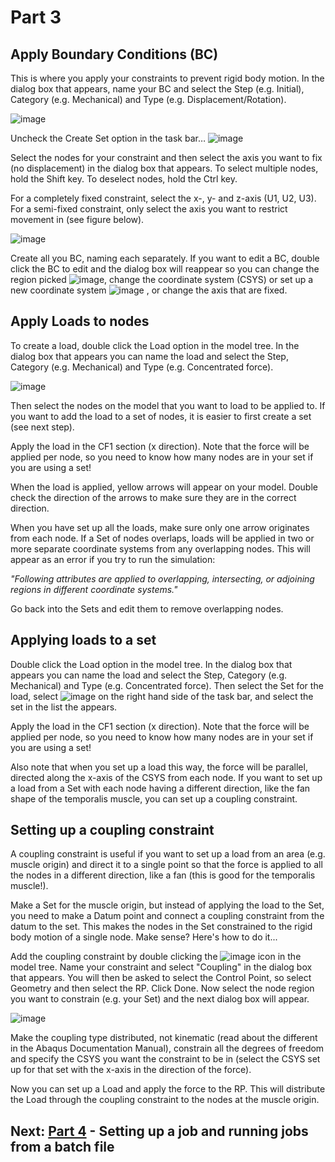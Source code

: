 # Part 3
## Apply Boundary Conditions (BC)
This is where you apply your constraints to prevent rigid body motion. In the dialog box that appears, name your BC and select the Step (e.g. Initial), Category (e.g. Mechanical) and Type (e.g. Displacement/Rotation).

![image](https://user-images.githubusercontent.com/80410515/111634856-d0348080-87ee-11eb-9650-999d26b3118f.png)

Uncheck the Create Set option in the task bar… ![image](https://user-images.githubusercontent.com/80410515/111634901-da567f00-87ee-11eb-82d1-567511056552.png)

Select the nodes for your constraint and then select the axis you want to fix (no displacement) in the dialog box that appears. To select multiple nodes, hold the Shift key. To deselect nodes, hold the Ctrl key.

For a completely fixed constraint, select the x-, y- and z-axis (U1, U2, U3). For a semi-fixed constraint, only select the axis you want to restrict movement in (see figure below).

![image](https://user-images.githubusercontent.com/80410515/111637833-b3e61300-87f1-11eb-9273-d56dfcbc561f.png)

Create all you BC, naming each separately. 
If you want to edit a BC, double click the BC to edit and the dialog box will reappear so you can change the region picked ![image](https://user-images.githubusercontent.com/80410515/111637931-c6604c80-87f1-11eb-8bc5-55ac62c42f46.png), change the coordinate system (CSYS) or set up a new coordinate system ![image](https://user-images.githubusercontent.com/80410515/111637994-d2e4a500-87f1-11eb-8ac6-b9b26a178f19.png)
, or change the axis that are fixed. 

## Apply Loads to nodes
To create a load, double click the Load option in the model tree. In the dialog box that appears you can name the load and select the Step, Category (e.g. Mechanical) and Type (e.g. Concentrated force).

![image](https://user-images.githubusercontent.com/80410515/111638131-f6a7eb00-87f1-11eb-87e2-1d54a7c75d93.png)

Then select the nodes on the model that you want to load to be applied to. If you want to add the load to a set of nodes, it is easier to first create a set (see next step).

Apply the load in the CF1 section (x direction). Note that the force will be applied per node, so you need to know how many nodes are in your set if you are using a set! 

When the load is applied, yellow arrows will appear on your model. Double check the direction of the arrows to make sure they are in the correct direction. 

When you have set up all the loads, make sure only one arrow originates from each node. If a Set of nodes overlaps, loads will be applied in two or more separate coordinate systems from any overlapping nodes. This will appear as an error if you try to run the simulation:

*"Following attributes are applied to overlapping, intersecting, or adjoining regions in different coordinate systems."*

Go back into the Sets and edit them to remove overlapping nodes. 

## Applying loads to a set
Double click the Load option in the model tree. In the dialog box that appears you can name the load and select the Step, Category (e.g. Mechanical) and Type (e.g. Concentrated force). Then select the Set for the load, select ![image](https://user-images.githubusercontent.com/80410515/111638478-45ee1b80-87f2-11eb-918a-ca81398c47cf.png) on the right hand side of the task bar, and select the set in the list the appears. 

Apply the load in the CF1 section (x direction). Note that the force will be applied per node, so you need to know how many nodes are in your set if you are using a set! 

Also note that when you set up a load this way, the force will be parallel, directed along the x-axis of the CSYS from each node. If you want to set up a load from a Set with each node having a different direction, like the fan shape of the temporalis muscle, you can set up a coupling constraint.

## Setting up a coupling constraint
A coupling constraint is useful if you want to set up a load from an area (e.g. muscle origin) and direct it to a single point so that the force is applied to all the nodes in a different direction, like a fan (this is good for the temporalis muscle!).

Make a Set for the muscle origin, but instead of applying the load to the Set, you need to make a Datum point and connect a coupling constraint from the datum to the set. This makes the nodes in the Set constrained to the rigid body motion of a single node. Make sense? Here's how to do it...

Add the coupling constraint by double clicking the ![image](https://user-images.githubusercontent.com/80410515/111638782-92395b80-87f2-11eb-92ff-de3c5065719a.png) icon in the model tree. Name your constraint and select "Coupling" in the dialog box that appears. You will then be asked to select the Control Point, so select Geometry and then select the RP. Click Done. Now select the node region you want to constrain (e.g. your Set) and the next dialog box will appear.

![image](https://user-images.githubusercontent.com/80410515/111638809-982f3c80-87f2-11eb-84d4-02dddfd40611.png)

Make the coupling type distributed, not kinematic (read about the different in the Abaqus Documentation Manual), constrain all the degrees of freedom and specify the CSYS you want the constraint to be in (select the CSYS set up for that set with the x-axis in the direction of the force).

Now you can set up a Load and apply the force to the RP. This will distribute the Load through the coupling constraint to the nodes at the muscle origin. 

## Next: [Part 4](https://github.com/acsharp-biomech/Abaqus-workflow/blob/main/Part-4.md) - Setting up a job and running jobs from a batch file
